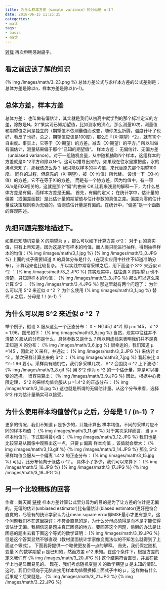 ```yaml
---
title: 为什么样本方差（sample variance）的分母是 n-1？
date: 2018-06-15 11:25:25
categories:
- math
tags:
- basis
- math
---
```

[转载](https://www.zhihu.com/question/20099757/answer/312670291)
再次申明感谢逼乎。
<!-- more -->
## 看之前应该了解的知识
{% img /images/math/3_23.png %}
总体方差公式与求样本方差的公式差别是：总体方差是除以n，样本方差是除以(n-1)。
## 总体方差，样本方差
总体方差：
也叫做有偏估计，其实就是我们从初高中就学到的那个标准定义的方差，除数是N。如“果实现已知期望值，比如测水的沸点，那么测量10次，测量值和期望值之间是独立的（期望值不依测量值而改变，随你怎么折腾，温度计坏了也好，看反了也好，总之，期望值应该是100度），那么E『（X-期望）^2』，就有10个自由度。事实上，它等于（X-期望）的方差，减去（X-期望）的平方。” 所以叫做有偏估计，测量结果偏于那个”已知的期望值“。
样本方差：
无偏估计、无偏方差（unbiased variance）。对于一组随机变量，从中随机抽取N个样本，这组样本的方差就是Xi^2平方和除以N-1。这可以推导出来的。如果现在往水里撒把盐，水的沸点未知了，那我该怎么办？ 我只能以样本的平均值，来代替原先那个期望100度。 同样的过程，但原先的（X-期望），被（X-均值）所代替。 设想一下（Xi-均值）的方差，它不在等于Xi的方差， 而是有一个协方差，因为均值中，有一项Xi/n是和Xi相关的，这就是那个"偏"的由来
OK,让我来浅显的解释一下，为什么总体方差是有偏，而样本方差是无偏。
首先，有偏的定义；
在统计学中，估计量的偏差（或偏差函数）是此估计量的期望值与估计参数的真值之差。偏差为零的估计量或决策规则称为无偏的。否则该估计量是有偏的。在统计中，“偏差”是一个函数的客观陈述。

## 先把问题完整地描述下。
如果已知随机变量 X 的期望为 μ  ，那么可以如下计算方差 σ^2：
对于 μ 的真实值，只有上帝知道，因为这是所有样本的均值，而人类只能进行抽样，得到抽样样本的均值：{% img /images/math/3_1.jpg %} 
{% img /images/math/3_0.JPG %}
上面的式子需要知道 X 的具体分布是什么（在现实应用中往往不知道准确分布），计算起来也比较复杂。
所以实践中常常采样之后，用下面这个 S^2 来近似 σ ^2 ：
{% img /images/math/3_2.JPG %}
其实现实中，往往连 X 的期望 μ 也不清楚，只知道样本的均值：
{% img /images/math/3_3.JPG %}
那么可以这么来计算 S^2 ：
{% img /images/math/3_4.JPG %}
那这里就有两个问题了：
为什么可以用 S^2 来近似 σ ^2 ？
为什么使用 {% img /images/math/3_1.jpg %}  替代 μ 之后，分母是 1 / (n-1) ？
## 为什么可以用 S^2 来近似 σ ^2 ？
举个例子，假设 X 服从这么一个正态分布：
X ~ N(145,1.4^2)
即 μ = 145， σ ^2 = 1.96，图形如下：
{% img /images/math/3_5.jpg %}
当然，现实中往往并不清楚 X 服从的分布是什么，具体参数又是什么？所以用虚线来表明我们并不是真正知道 X 的分布：
{% img /images/math/3_6.jpg %}
很幸运的，我们知道 μ =145 ，因此对 X 采样，并通过：
{% img /images/math/3_2.JPG %}
来估计 σ ^2 。某次采样计算出来的 S^2 ：
{% img /images/math/3_7.jpg %}
看起来比 σ ^2=1.96 要小。采样具有随机性，我们多采样几次， S^2 会围绕 σ ^2 上下波动：
{% img /images/math/3_8.gif %}
用 S^2 作为 σ ^2 的一个估计量，算是可以接受的选择。
很容易算出：
{% img /images/math/3_9.JPG %}
因此，根据中心极限定理， S^2 的采样均值会服从 μ =1.4^2 的正态分布：
{% img /images/math/3_10.jpg %}
这也就是所谓的无偏估计量。从这个分布来看，选择 S^2 作为估计量确实可以接受。
## 为什么使用样本均值替代 μ  之后，分母是 1 / (n-1) ？
更多的情况，我们不知道 μ  是多少的，只能计算出 样本均值。不同的采样对应不同的样本均值 ：
{% img /images/math/3_11.gif %}
对于某次采样而言，当 μ = 样本均值时，下式取得最小值：
{% img /images/math/3_12.JPG %}
我们也是比较容易从图像中观察出这一点，只要 μ 偏离 样本均值 ，该值就会增大：
{% img /images/math/3_13.gif %}
{% img /images/math/3_14.JPG %}
那么 S^2 采样均值会服从一个偏离 1.4^2 的正态分布：
{% img /images/math/3_15.jpg %}
可见，此分布倾向于低估 σ ^2 。
具体小了多少，我们可以来算下：
{% img /images/math/3_16.JPG %}
{% img /images/math/3_17.JPG %}
{% img /images/math/3_18.JPG %}

## 另一个比较精炼的回答
作者：魏天闻
[链接](https://www.zhihu.com/question/20099757/answer/26586088)
样本方差计算公式里分母为的目的是为了让方差的估计是无偏的。无偏的估计(unbiased estimator)比有偏估计(biased estimator)更好是符合直觉的，尽管有的统计学家认为让mean square error即MSE最小才更有意义，这个问题我们不在这里探讨；不符合直觉的是，为什么分母必须得是而不是才能使得该估计无偏。我相信这是题主真正困惑的地方。要回答这个问题，偷懒的办法是让困惑的题主去看下面这个等式的数学证明：
{% img /images/math/3_19.JPG %}
但是这个答案显然不够直观（教材里面统计学家像变魔法似的不知怎么就得到了上面这个等式）。
下面我将提供一个略微更友善一点的解释。
首先，我们假定随机变量 X 的数学期望 μ 是已知的，然而方差 σ^2 未知。在这个条件下，根据方差的定义我们有
{% img /images/math/3_20.JPG %}
这个结果符合直觉，并且在数学上也是显而易见的。
现在，我们考虑随机变量 X 的数学期望 μ 是未知的情形。这时，我们会倾向于无脑直接用样本均值替换掉上面式子中的 μ 。这样做有什么后果呢？后果就是，
{% img /images/math/3_21.JPG %}
{% img /images/math/3_22.JPG %}

